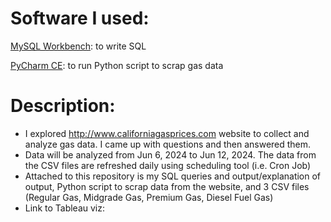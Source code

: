# Software I used:
[MySQL Workbench](https://dev.mysql.com/downloads/workbench/): to write SQL 

[PyCharm CE](https://www.jetbrains.com/pycharm/download/?section=windows): to run Python script to scrap gas data

# Description: 

- I explored http://www.californiagasprices.com website to collect and analyze gas data. I came up with questions and then answered them.
- Data will be analyzed from Jun 6, 2024 to Jun 12, 2024. The data from the CSV files are refreshed daily using scheduling tool (i.e. Cron Job)
- Attached to this repository is my SQL queries and output/explanation of output, Python script to scrap data from the website, and 3 CSV files (Regular Gas, Midgrade Gas, Premium Gas, Diesel Fuel Gas)
- Link to Tableau viz: 
